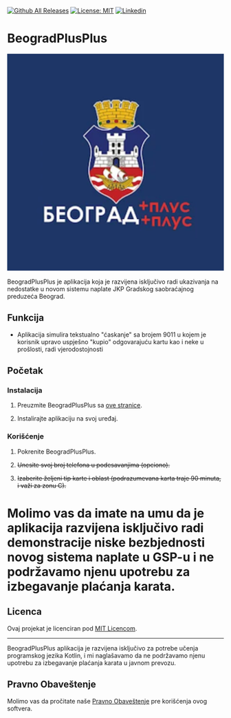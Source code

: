 [![Github All Releases](https://img.shields.io/github/downloads/stcksmsh/BeogradPlusPlus/total.svg?style=for-the-badge)](https://github.com/stcksmsh/BeogradPlusPlus/releases)     [![License: MIT](https://img.shields.io/badge/License-MIT-green.svg?style=for-the-badge)](https://opensource.org/licenses/MIT)     [![Linkedin](https://img.shields.io/badge/Linkedin-Kosta_Vukicevic-blue.svg?style=for-the-badge)](
https://www.linkedin.com/in/kostavukicevic)

# BeogradPlusPlus

![BeogradPlusPlus ikonica](app/src/main/ic_launcher-playstore.png)

BeogradPlusPlus je aplikacija koja je razvijena isključivo radi ukazivanja na nedostatke u novom sistemu naplate JKP Gradskog saobraćajnog preduzeća Beograd.

## Funkcija

- Aplikacija simulira tekstualno "ćaskanje" sa brojem 9011 u kojem je korisnik upravo uspješno "kupio" odgovarajuću kartu kao i neke u prošlosti, radi vjerodostojnosti

## Početak

### Instalacija

1. Preuzmite BeogradPlusPlus sa [ove stranice](github.com/stcksmsh/BeogradPlusPlus).

2. Instalirajte aplikaciju na svoj uređaj.

### Korišćenje

1. Pokrenite BeogradPlusPlus.

2. ~~Unesite svoj broj telefona u podesavanjima (opciono).~~

3. ~~Izaberite željeni tip karte i oblast (podrazumevana karta traje 90 minuta, i važi za zonu C).~~

# Molimo vas da imate na umu da je aplikacija razvijena isključivo radi demonstracije niske bezbjednosti novog sistema naplate u GSP-u i ne podržavamo njenu upotrebu za izbegavanje plaćanja karata.

## Licenca

Ovaj projekat je licenciran pod [MIT Licencom](LICENSE).

---

BeogradPlusPlus aplikacija je razvijena isključivo za potrebe učenja programskog jezika Kotlin, i mi naglašavamo da ne podržavamo njenu upotrebu za izbegavanje plaćanja karata u javnom prevozu.
## Pravno Obaveštenje

Molimo vas da pročitate naše [Pravno Obaveštenje](LEGAL_NOTICE.md) pre korišćenja ovog softvera.
